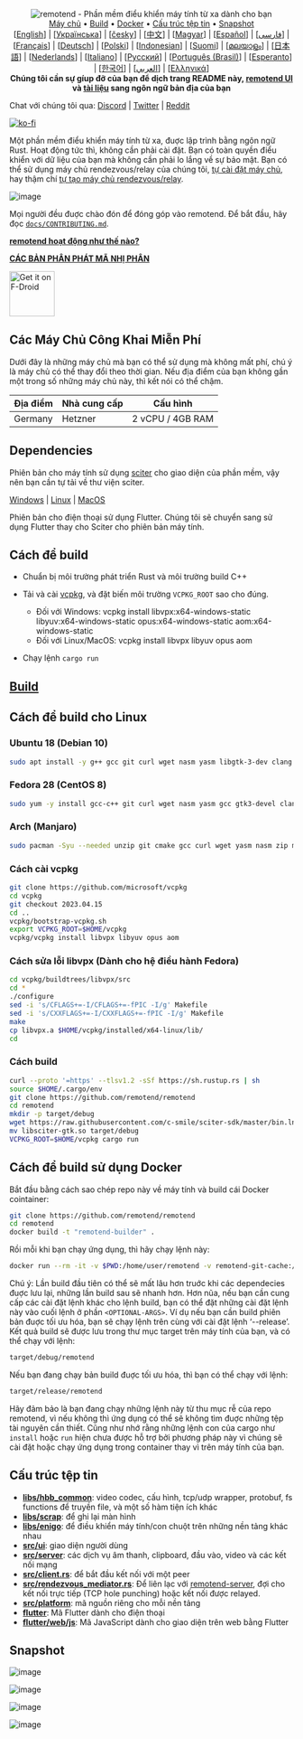 <p align="center">
  <img src="../res/logo-header.svg" alt="remotend - Phần mềm điểu khiển máy tính từ xa dành cho bạn"><br>
  <a href="#free-public-servers">Máy chủ</a> •
  <a href="#raw-steps-to-build">Build</a> •
  <a href="#how-to-build-with-docker">Docker</a> •
  <a href="#file-structure">Cấu trúc tệp tin</a> •
  <a href="#snapshot">Snapshot</a><br>
  [<a href="../README.md">English</a>] | [<a href="README-UA.md">Українська</a>] | [<a href="README-CS.md">česky</a>] | [<a href="README-ZH.md">中文</a>] | [<a href="README-HU.md">Magyar</a>] | [<a href="README-ES.md">Español</a>] | [<a href="README-FA.md">فارسی</a>] | [<a href="README-FR.md">Français</a>] | [<a href="README-DE.md">Deutsch</a>] | [<a href="README-PL.md">Polski</a>] | [<a href="README-ID.md">Indonesian</a>] | [<a href="README-FI.md">Suomi</a>] | [<a href="README-ML.md">മലയാളം</a>] | [<a href="README-JP.md">日本語</a>] | [<a href="README-NL.md">Nederlands</a>] | [<a href="README-IT.md">Italiano</a>] | [<a href="README-RU.md">Русский</a>] | [<a href="README-PTBR.md">Português (Brasil)</a>] | [<a href="README-EO.md">Esperanto</a>] | [<a href="README-KR.md">한국어</a>] | [<a href="README-AR.md">العربي</a>] | [<a href="README-GR.md">Ελληνικά</a>]<br>
  <b>Chúng tôi cần sự gíup đỡ của bạn để dịch trang README này, <a href="https://github.com/remotend/remotend/tree/master/src/lang">remotend UI</a> và <a href="https://github.com/remotend/doc.remotend.com">tài liệu</a> sang ngôn ngữ bản địa của bạn</b>
</p>

Chat với chúng tôi qua: [Discord](https://discord.gg/nDceKgxnkV) | [Twitter](https://twitter.com/remotend) | [Reddit](https://www.reddit.com/r/remotend)

[![ko-fi](https://ko-fi.com/img/githubbutton_sm.svg)](https://ko-fi.com/I2I04VU09)

Một phần mềm điểu khiển máy tính từ xa, đuợc lập trình bằng ngôn ngữ Rust. Hoạt động tức thì, không cần phải cài đặt. Bạn có toàn quyền điểu khiển với dữ liệu của bạn mà không cần phải lo lắng về sự bảo mật. Bạn có thể sử dụng máy chủ rendezvous/relay của chúng tôi, [tự cài đặt máy chủ](https://remotend.com/server), hay thậm chí [tự tạo máy chủ rendezvous/relay](https://github.com/remotend/remotend-server-demo).

![image](https://user-images.githubusercontent.com/71636191/171661982-430285f0-2e12-4b1d-9957-4a58e375304d.png)

Mọi người đều đuợc chào đón để đóng góp vào remotend. Để bắt đầu, hãy đọc [`docs/CONTRIBUTING.md`](CONTRIBUTING.md).

[**remotend hoạt động như thế nào?**](https://github.com/remotend/remotend/wiki/How-does-remotend-work%3F)

[**CÁC BẢN PHÂN PHÁT MÃ NHỊ PHÂN**](https://github.com/remotend/remotend/releases)

[<img src="https://fdroid.gitlab.io/artwork/badge/get-it-on.png"
    alt="Get it on F-Droid"
    height="80">](https://f-droid.org/en/packages/com.carriez.flutter_hbb)

## Các Máy Chủ Công Khai Miễn Phí

Dưới đây là những máy chủ mà bạn có thể sử dụng mà không mất phí, chú ý là máy chủ có thể thay đổi theo thời gian. Nếu địa điểm của bạn không gần một trong số những máy chủ này, thì kết nói có thể chậm.

| Địa điểm | Nhà cung cấp | Cấu hình |
| --------- | ------------- | ------------------ |
| Germany | Hetzner | 2 vCPU / 4GB RAM |

## Dependencies

Phiên bản cho máy tính sử dụng [sciter](https://sciter.com/) cho giao diện của phần mềm, vậy nên bạn cần tự tải về thư viện sciter.

[Windows](https://raw.githubusercontent.com/c-smile/sciter-sdk/master/bin.win/x64/sciter.dll) |
[Linux](https://raw.githubusercontent.com/c-smile/sciter-sdk/master/bin.lnx/x64/libsciter-gtk.so) |
[MacOS](https://raw.githubusercontent.com/c-smile/sciter-sdk/master/bin.osx/libsciter.dylib)

Phiên bản cho điện thoại sử dụng Flutter. Chúng tôi sẽ chuyển sang sử dụng Flutter thay cho Sciter cho phiên bản máy tính.

## Cách để build

- Chuẩn bị môi trường phát triển Rust và môi trường build C++

- Tải và cài [vcpkg](https://github.com/microsoft/vcpkg), và đặt biến môi trường `VCPKG_ROOT` sao cho đúng.

  - Đối với Windows: vcpkg install libvpx:x64-windows-static libyuv:x64-windows-static opus:x64-windows-static aom:x64-windows-static
  - Đối với Linux/MacOS: vcpkg install libvpx libyuv opus aom

- Chạy lệnh `cargo run`

## [Build](https://remotend.com/docs/en/dev/build/)

## Cách để build cho Linux

### Ubuntu 18 (Debian 10)

```sh
sudo apt install -y g++ gcc git curl wget nasm yasm libgtk-3-dev clang libxcb-randr0-dev libxdo-dev libxfixes-dev libxcb-shape0-dev libxcb-xfixes0-dev libasound2-dev libpulse-dev cmake
```

### Fedora 28 (CentOS 8)

```sh
sudo yum -y install gcc-c++ git curl wget nasm yasm gcc gtk3-devel clang libxcb-devel libxdo-devel libXfixes-devel pulseaudio-libs-devel cmake alsa-lib-devel
```

### Arch (Manjaro)

```sh
sudo pacman -Syu --needed unzip git cmake gcc curl wget yasm nasm zip make pkg-config clang gtk3 xdotool libxcb libxfixes alsa-lib pipewire
```

### Cách cài vcpkg

```sh
git clone https://github.com/microsoft/vcpkg
cd vcpkg
git checkout 2023.04.15
cd ..
vcpkg/bootstrap-vcpkg.sh
export VCPKG_ROOT=$HOME/vcpkg
vcpkg/vcpkg install libvpx libyuv opus aom
```

### Cách sửa lỗi libvpx (Dành cho hệ điều hành Fedora)

```sh
cd vcpkg/buildtrees/libvpx/src
cd *
./configure
sed -i 's/CFLAGS+=-I/CFLAGS+=-fPIC -I/g' Makefile
sed -i 's/CXXFLAGS+=-I/CXXFLAGS+=-fPIC -I/g' Makefile
make
cp libvpx.a $HOME/vcpkg/installed/x64-linux/lib/
cd
```

### Cách build

```sh
curl --proto '=https' --tlsv1.2 -sSf https://sh.rustup.rs | sh
source $HOME/.cargo/env
git clone https://github.com/remotend/remotend
cd remotend
mkdir -p target/debug
wget https://raw.githubusercontent.com/c-smile/sciter-sdk/master/bin.lnx/x64/libsciter-gtk.so
mv libsciter-gtk.so target/debug
VCPKG_ROOT=$HOME/vcpkg cargo run
```

## Cách để build sử dụng Docker

Bắt đầu bằng cách sao chép repo này về máy tính và build cái Docker cointainer:

```sh
git clone https://github.com/remotend/remotend
cd remotend
docker build -t "remotend-builder" .
```

Rồi mỗi khi bạn chạy ứng dụng, thì hãy chạy lệnh này:

```sh
docker run --rm -it -v $PWD:/home/user/remotend -v remotend-git-cache:/home/user/.cargo/git -v remotend-registry-cache:/home/user/.cargo/registry -e PUID="$(id -u)" -e PGID="$(id -g)" remotend-builder
```

Chú ý: Lần build đầu tiên có thể sẽ mất lâu hơn truớc khi các dependecies đuợc lưu lại, những lần build sau sẽ nhanh hơn. Hơn nũa, nếu bạn cần cung cấp các cài đặt lệnh khác cho lệnh build, bạn có thể đặt những cài đặt lệnh này vào cuối lệnh ở phần `<OPTIONAL-ARGS>`. Ví dụ nếu bạn cần build phiên bản đuợc tối ưu hóa, bạn sẽ chạy lệnh trên cùng với cài đặt lệnh ‘--release’. Kết quả build sẽ được lưu trong thư mục target trên máy tính của bạn, và có thể chạy với lệnh:

```sh
target/debug/remotend
```

Nếu bạn đang chạy bản build đuợc tối ưu hóa, thì bạn có thể chạy với lệnh:

```sh
target/release/remotend
```

Hãy đảm bảo là bạn đang chạy những lệnh này từ thu mục rễ của repo remotend, vì nếu không thì ứng dụng có thể sẽ không tìm đuợc những tệp tài nguyên cần thiết. Cũng như nhớ rằng những lệnh con của cargo như `install` hoặc `run` hiện chưa được hỗ trợ bởi phương pháp này vì chúng sẽ cài đặt hoặc chạy ứng dụng trong container thay vì trên máy tính của bạn.

## Cấu trúc tệp tin

- **[libs/hbb_common](https://github.com/remotend/remotend/tree/master/libs/hbb_common)**: video codec, cấu hình, tcp/udp wrapper, protobuf, fs functions để truyền file, và một số hàm tiện ích khác
- **[libs/scrap](https://github.com/remotend/remotend/tree/master/libs/scrap)**: để ghi lại màn hình
- **[libs/enigo](https://github.com/remotend/remotend/tree/master/libs/enigo)**: để điều khiển máy tính/con chuột trên những nền tảng khác nhau
- **[src/ui](https://github.com/remotend/remotend/tree/master/src/ui)**: giao diện người dùng
- **[src/server](https://github.com/remotend/remotend/tree/master/src/server)**: các dịch vụ âm thanh, clipboard, đầu vào, video và các kết nối mạng
- **[src/client.rs](https://github.com/remotend/remotend/tree/master/src/client.rs)**: để bắt đầu kết nối với một peer
- **[src/rendezvous_mediator.rs](https://github.com/remotend/remotend/tree/master/src/rendezvous_mediator.rs)**: Để liên lạc với [remotend-server](https://github.com/remotend/remotend-server), đợi cho kết nối trực tiếp (TCP hole punching) hoặc kết nối được relayed.
- **[src/platform](https://github.com/remotend/remotend/tree/master/src/platform)**: mã nguồn riêng cho mỗi nền tảng
- **[flutter](https://github.com/remotend/remotend/tree/master/flutter)**: Mã Flutter dành cho điện thoại
- **[flutter/web/js](https://github.com/remotend/remotend/tree/master/flutter/web/js)**: Mã JavaScript dành cho giao diện trên web bằng Flutter

## Snapshot

![image](https://user-images.githubusercontent.com/71636191/113112362-ae4deb80-923b-11eb-957d-ff88daad4f06.png)

![image](https://user-images.githubusercontent.com/71636191/113112619-f705a480-923b-11eb-911d-97e984ef52b6.png)

![image](https://user-images.githubusercontent.com/71636191/113112857-3fbd5d80-923c-11eb-9836-768325faf906.png)

![image](https://user-images.githubusercontent.com/71636191/135385039-38fdbd72-379a-422d-b97f-33df71fb1cec.png)

